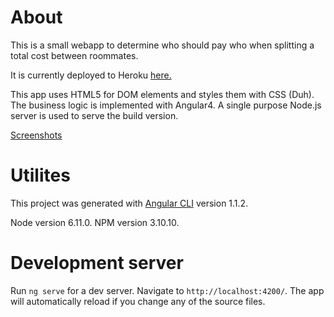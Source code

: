 # About
This is a small webapp to determine who should pay who when splitting a total cost between roommates.

It is currently deployed to Heroku [here.](https://utilities-balancer.herokuapp.com/)

This app uses HTML5 for DOM elements and styles them with CSS (Duh). The business logic is implemented with Angular4. A single purpose Node.js server is used to serve the build version.

[Screenshots](https://imgur.com/a/JoqkW)

# Utilites

This project was generated with [Angular CLI](https://github.com/angular/angular-cli) version 1.1.2.

Node version 6.11.0.
NPM version 3.10.10.

# Development server

Run `ng serve` for a dev server. Navigate to `http://localhost:4200/`. The app will automatically reload if you change any of the source files.
